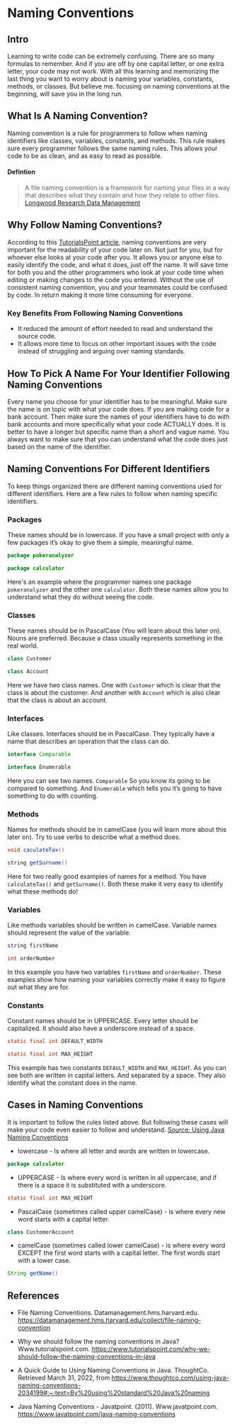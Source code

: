 # Naming Conventions

## Intro
Learning to write code can be extremely confusing. There are so many formulas to remember. And if you are off by one capital letter, or one extra letter, your code may not work. With all this learning and memorizing the last thing you want to worry about is naming your variables, constants, methods, or classes. But believe me. focusing on naming conventions at the beginning, will save you in the long run.

## What Is A Naming Convention?
Naming convention is a rule for programmers to follow when naming identifiers like classes, variables, constants, and methods. This rule makes sure every programmer follows the same naming rules. This allows your code to be as clean, and as easy to read as possible.
#### Defintion
>A file naming convention is a framework for naming your files in a way that describes what they contain and how they relate to other files.
[Longwood Research Data Management](https://datamanagement.hms.harvard.edu/collect/file-naming-conventions)

## Why Follow Naming Conventions?
According to this [TutorialsPoint article](https://www.tutorialspoint.com/why-we-should-follow-the-naming-conventions-in-java), naming conventions are very important for the readability of your code later on. Not just for you, but for whoever else looks at your code after you. It allows you or anyone else to easily identify the code, and what it does, just off the name. It will save time for both you and the other programmers who look at your code time when editing or making changes to the code you entered. Without the use of consistent naming convention, you and your teammates could be confused by code. In return making it more time consuming for everyone.
### Key Benefits From Following Naming Conventions
- It reduced the amount of effort needed to read and understand the source code.
- It allows more time to focus on other important issues with the code instead of struggling and arguing over naming standards. 

## How To Pick A Name For Your Identifier Following Naming Conventions
Every name you choose for your identifier has to be meaningful. Make sure the name is on topic with what your code does. If you are making code for a bank account. Then make sure the names of your identifiers have to do with bank accounts and more specifically what your code ACTUALLY does. It is better to have a longer but specific name than a short and vague name. You always want to make sure that you can understand what the code does just based on the name of the identifier.

## Naming Conventions For Different Identifiers
To keep things organized there are different naming conventions used for different identifiers. Here are a few rules to follow when naming specific identifiers.

### Packages
These names should be in lowercase. If you have a small project with only a few packages it’s okay to give them a simple, meaningful name.
```java
package pokeranalyzer
```
```java
package calculator
```
Here's an example where the programmer names one package `pokeranalyzer` and the other one `calculator`. Both these names allow you to understand what they do without seeing the code.

### Classes
These names should be in PascalCase (You will learn about this later on). Nouns are preferred. Because a class usually represents something in the real world.
```java
class Customer
```
```java
class Account
```
Here we have two class names. One with `Customer` which is clear that the class is about the customer. And another with `Account` which is also clear that the class is about an account.

### Interfaces
Like classes. Interfaces should be in PascalCase. They typically have a name that describes an operation that the class can do.
```java
interface Comparable
```
```java
interface Enumerable
```
Here you can see two names. `Comparable` So you know its going to be compared to something. And `Enumerable` which tells you it’s going to have something to do with counting.

### Methods 
Names for methods should be in camelCase (you will learn more about this later on). Try to use verbs to describe what a method does.

```java
void caculateTax()
```
```java
string getSurname()
```
Here for two really good examples of names for a method. You have `calculateTax()` and `getSurname()`. Both these make it very easy to identify what these methods do!

### Variables
Like methods variables should be written in camelCase. Variable names should represent the value of the variable.
```java
string firstName
```
```java
int orderNumber
```
In this example you have two variables `firstName` and `orderNumber`. These examples show how naming your variables correctly make it easy to figure out what they are for.

### Constants
Constant names should be in UPPERCASE. Every letter should be capitalized. It should also have a underscore instead of a space.
```java
static final int DEFAULT_WIDTH
```
```java
static final int MAX_HEIGHT
```
This example has two constants `DEFAULT_WIDTH` and `MAX_HEIGHT`. As you can see both are written in capital letters. And separated by a space. They also identify what the constant does in the name. 

## Cases in Naming Conventions

It is important to follow the rules listed above. But following these cases will make your code even easier to follow and understand. [Source: Using Java Naming Conventions](https://www.thoughtco.com/using-java-naming-conventions-2034199)

- lowercase - Is where all letter and words are written in lowercase.
```java
package calculator
```
- UPPERCASE -  Is where every word is written in all uppercase, and if there is a space it is substituted with a underscore.
```java
static final int MAX_HEIGHT
``` 
- PascalCase (sometimes called upper camelCase) - is where every new word starts with a capital letter.
```java
class CustomerAccount
```
- camelCase (sometimes called lower camelCase) - is where every word EXCEPT the first word starts with a capital letter. The first words start with a lower case.
```java
String getName() 
```

## References
- File Naming Conventions. Datamanagement.hms.harvard.edu. https://datamanagement.hms.harvard.edu/collect/file-naming-convention

- Why we should follow the naming conventions in Java? Www.tutorialspoint.com. https://www.tutorialspoint.com/why-we-should-follow-the-naming-conventions-in-java

- A Quick Guide to Using Naming Conventions in Java. ThoughtCo. Retrieved March 31, 2022, from https://www.thoughtco.com/using-java-naming-conventions-2034199#:~:text=By%20using%20standard%20Java%20naming

- Java Naming Conventions - Javatpoint. (2011). Www.javatpoint.com. https://www.javatpoint.com/java-naming-conventions


